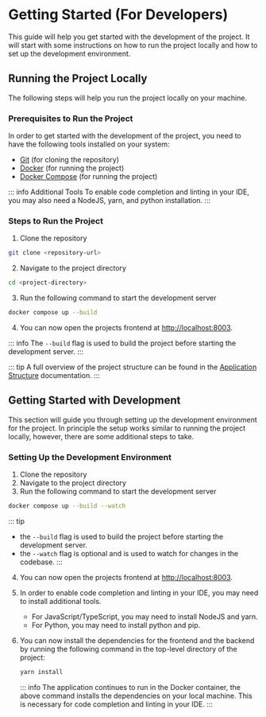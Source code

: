 # Getting Started (For Developers)

This guide will help you get started with the development of the project. It will start with some instructions on how to
run the project locally and how to set up the development environment.

## Running the Project Locally

The following steps will help you run the project locally on your machine.

### Prerequisites to Run the Project

In order to get started with the development of the project, you need to have the following tools installed on your
system:

-   [Git](https://git-scm.com/downloads) (for cloning the repository)
-   [Docker](https://docs.docker.com/get-docker/) (for running the project)
-   [Docker Compose](https://docs.docker.com/compose/install/) (for running the project)

::: info Additional Tools
To enable code completion and linting in your IDE, you may also need a NodeJS, yarn, and python installation.
:::

### Steps to Run the Project

1. Clone the repository

```bash
git clone <repository-url>
```

2. Navigate to the project directory

```bash
cd <project-directory>
```

3. Run the following command to start the development server

```bash
docker compose up --build
```

4. You can now open the projects frontend at [http://localhost:8003](http://localhost:8003).

::: info
The `--build` flag is used to build the project before starting the development server.
:::

::: tip
A full overview of the project structure can be found in the [Application Structure](./application-structure.md)
documentation.
:::

## Getting Started with Development

This section will guide you through setting up the development environment for the project.
In principle the setup works similar to running the project locally, however, there are some additional steps to take.

### Setting Up the Development Environment

1. Clone the repository
2. Navigate to the project directory
3. Run the following command to start the development server

```bash
docker compose up --build --watch
```

::: tip

-   the `--build` flag is used to build the project before starting the development server.
-   the `--watch` flag is optional and is used to watch for changes in the codebase.
    :::

4. You can now open the projects frontend at [http://localhost:8003](http://localhost:8003).

5. In order to enable code completion and linting in your IDE, you may need to install additional tools.

    - For JavaScript/TypeScript, you may need to install NodeJS and yarn.
    - For Python, you may need to install python and pip.

6. You can now install the dependencies for the frontend and the backend by running the following command in the
   top-level directory of the project:

    ```bash
    yarn install
    ```

    ::: info
    The application continues to run in the Docker container, the above command installs the dependencies on your local
    machine. This is necessary for code completion and linting in your IDE.
    :::
